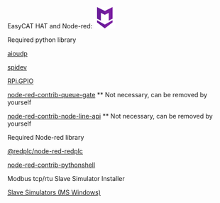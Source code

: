 EasyCAT HAT and Node-red: 
![alt text](https://github.com/adam-p/markdown-here/raw/master/src/common/images/icon48.png "Logo Title Text 1")

Required python library

[aioudp](https://pypi.org/project/aioudp/)

[spidev](https://pypi.org/project/spidev/)

[RPi.GPIO](https://pypi.org/project/RPi.GPIO/)

[node-red-contrib-queue-gate](https://flows.nodered.org/search?term=node-red-contrib-queue-gate) ** Not necessary, can be removed by yourself

[node-red-contrib-node-line-api](https://flows.nodered.org/node/node-red-contrib-node-line-api) ** Not necessary, can be removed by yourself

Required Node-red library

[@redplc/node-red-redplc](https://flows.nodered.org/node/@redplc/node-red-redplc)

[node-red-contrib-pythonshell](https://flows.nodered.org/node/node-red-contrib-pythonshell)

Modbus tcp/rtu Slave Simulator Installer

[Slave Simulators (MS Windows)](https://www.hmisys.com/downloads/PeakHMISlaveSimulatorInstall.exe)
